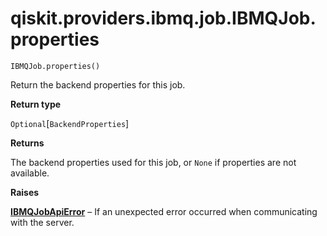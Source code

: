 # qiskit.providers.ibmq.job.IBMQJob.properties

`IBMQJob.properties()`

Return the backend properties for this job.

**Return type**

`Optional`\[`BackendProperties`]

**Returns**

The backend properties used for this job, or `None` if properties are not available.

**Raises**

[**IBMQJobApiError**](qiskit.providers.ibmq.job.IBMQJobApiError#qiskit.providers.ibmq.job.IBMQJobApiError "qiskit.providers.ibmq.job.IBMQJobApiError") – If an unexpected error occurred when communicating with the server.
